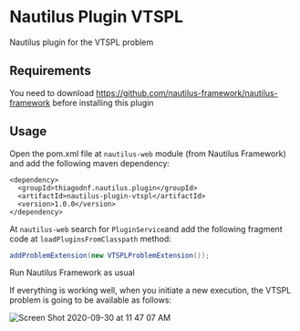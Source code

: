 # Nautilus Plugin VTSPL

Nautilus plugin for the VTSPL problem

## Requirements

You need to download https://github.com/nautilus-framework/nautilus-framework before installing this plugin

## Usage

Open the pom.xml file at ```nautilus-web``` module (from Nautilus Framework) and add the following maven dependency:

```maven
<dependency>
  <groupId>thiagodnf.nautilus.plugin</groupId>
  <artifactId>nautilus-plugin-vtspl</artifactId>
  <version>1.0.0</version>
</dependency>
```

At ```nautilus-web``` search for ```PluginService```and add the following fragment code at ```loadPluginsFromClasspath``` method:

```java
addProblemExtension(new VTSPLProblemExtension());
```

Run Nautilus Framework as usual

If everything is working well, when you initiate a new execution, the VTSPL problem is going to be available as follows:

![Screen Shot 2020-09-30 at 11 47 07 AM](https://user-images.githubusercontent.com/114015/94708545-bb346580-0312-11eb-99b6-5fba786e071f.png)
